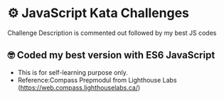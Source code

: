 # ⚙️ JavaScript Kata Challenges

Challenge Description is commented out followed by my best JS codes

## 🤓 Coded my best version with ES6 JavaScript

- This is for self-learning purpose only.
- Reference:Compass Prepmodul from Lighthouse Labs (https://web.compass.lighthouselabs.ca/)
